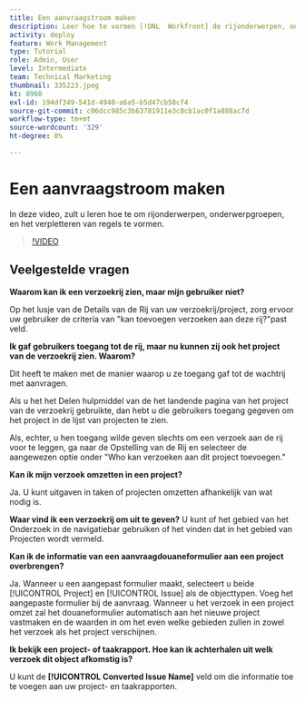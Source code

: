 ```yaml
---
title: Een aanvraagstroom maken
description: Leer hoe te vormen [!DNL  Workfront] de rijonderwerpen, onderwerpgroepen, en het verpletteren van regels helpen verzoek en het werkopname beheren.
activity: deploy
feature: Work Management
type: Tutorial
role: Admin, User
level: Intermediate
team: Technical Marketing
thumbnail: 335223.jpeg
kt: 8960
exl-id: 194df349-541d-4940-a6a5-b5d47cb58cf4
source-git-commit: c06dcc985c3b63781911e3c8cb1ac0f1a888ac7d
workflow-type: tm+mt
source-wordcount: '329'
ht-degree: 0%

---
```


# Een aanvraagstroom maken

In deze video, zult u leren hoe te om rijonderwerpen, onderwerpgroepen, en het verpletteren van regels te vormen.

>[!VIDEO](https://video.tv.adobe.com/v/335223/?quality=12)

## Veelgestelde vragen

**Waarom kan ik een verzoekrij zien, maar mijn gebruiker niet?**

Op het lusje van de Details van de Rij van uw verzoekrij/project, zorg ervoor uw gebruiker de criteria van &quot;kan toevoegen verzoeken aan deze rij?&quot;past veld.

**Ik gaf gebruikers toegang tot de rij, maar nu kunnen zij ook het project van de verzoekrij zien. Waarom?**

Dit heeft te maken met de manier waarop u ze toegang gaf tot de wachtrij met aanvragen.

Als u het het Delen hulpmiddel van de het landende pagina van het project van de verzoekrij gebruikte, dan hebt u die gebruikers toegang gegeven om het project in de lijst van projecten te zien.

Als, echter, u hen toegang wilde geven slechts om een verzoek aan de rij voor te leggen, ga naar de Opstelling van de Rij en selecteer de aangewezen optie onder &quot;Who kan verzoeken aan dit project toevoegen.&quot;

**Kan ik mijn verzoek omzetten in een project?**

Ja. U kunt uitgaven in taken of projecten omzetten afhankelijk van wat nodig is.

**Waar vind ik een verzoekrij om uit te geven?**
U kunt of het gebied van het Onderzoek in de navigatiebar gebruiken of het vinden dat in het gebied van Projecten wordt vermeld.

**Kan ik de informatie van een aanvraagdouaneformulier aan een project overbrengen?**

Ja. Wanneer u een aangepast formulier maakt, selecteert u beide [!UICONTROL Project] en [!UICONTROL Issue] als de objecttypen. Voeg het aangepaste formulier bij de aanvraag. Wanneer u het verzoek in een project omzet zal het douaneformulier automatisch aan het nieuwe project vastmaken en de waarden in om het even welke gebieden zullen in zowel het verzoek als het project verschijnen.

**Ik bekijk een project- of taakrapport. Hoe kan ik achterhalen uit welk verzoek dit object afkomstig is?**

U kunt de **[!UICONTROL Converted Issue Name]** veld om die informatie toe te voegen aan uw project- en taakrapporten.


